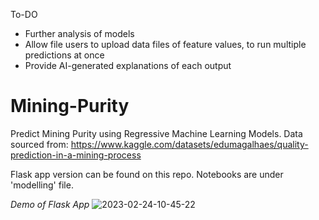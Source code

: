 To-DO
- Further analysis of models
- Allow file users to upload data files of feature values, to run multiple predictions at once
- Provide AI-generated explanations of each output

# Mining-Purity
Predict Mining Purity using Regressive Machine Learning Models. Data sourced from: https://www.kaggle.com/datasets/edumagalhaes/quality-prediction-in-a-mining-process

Flask app version can be found on this repo. Notebooks are under 'modelling' file.

*Demo of Flask App*
![2023-02-24-10-45-22](https://user-images.githubusercontent.com/50506698/221057204-43aa0784-8c2c-4045-ad66-fc59b0026ac1.gif)

